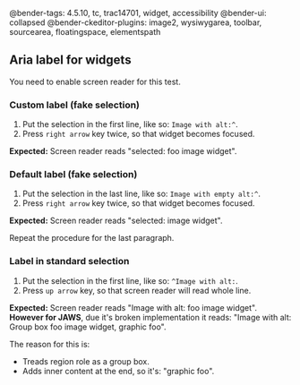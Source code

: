 @bender-tags: 4.5.10, tc, trac14701, widget, accessibility
@bender-ui: collapsed
@bender-ckeditor-plugins: image2, wysiwygarea, toolbar, sourcearea, floatingspace, elementspath

## Aria label for widgets

You need to enable screen reader for this test.

### Custom label (fake selection)

1. Put the selection in the first line, like so: `Image with alt:^`.
1. Press `right arrow` key twice, so that widget becomes focused.

**Expected:** Screen reader reads "selected: foo image widget".

### Default label (fake selection)

1. Put the selection in the last line, like so: `Image with empty alt:^`.
1. Press `right arrow` key twice, so that widget becomes focused.

**Expected:** Screen reader reads "selected: image widget".

Repeat the procedure for the last paragraph.

### Label in standard selection

1. Put the selection in the first line, like so: `^Image with alt:`.
1. Press `up arrow` key, so that screen reader will read whole line.

**Expected:** Screen reader reads "Image with alt: foo image widget". **However for JAWS**, due it's broken implementation it reads: "Image with alt: Group box foo image widget, graphic foo".

The reason for this is:
* Treads region role as a group box.
* Adds inner content at the end, so it's: "graphic foo".
